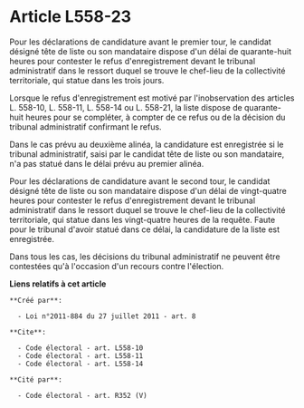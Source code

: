 # Article L558-23

Pour les déclarations de candidature avant le premier tour, le candidat désigné tête de liste ou son mandataire dispose d'un
délai de quarante-huit heures pour contester le refus d'enregistrement devant le tribunal administratif dans le ressort
duquel se trouve le chef-lieu de la collectivité territoriale, qui statue dans les trois jours. 

Lorsque le refus d'enregistrement est motivé par l'inobservation des articles L. 558-10, L. 558-11, L. 558-14 ou L. 558-21,
la liste dispose de quarante-huit heures pour se compléter, à compter de ce refus ou de la décision du tribunal administratif
confirmant le refus. 

Dans le cas prévu au deuxième alinéa, la candidature est enregistrée si le tribunal administratif, saisi par le candidat tête
de liste ou son mandataire, n'a pas statué dans le délai prévu au premier alinéa. 

Pour les déclarations de candidature avant le second tour, le candidat désigné tête de liste ou son mandataire dispose d'un
délai de vingt-quatre heures pour contester le refus d'enregistrement devant le tribunal administratif dans le ressort duquel
se trouve le chef-lieu de la collectivité territoriale, qui statue dans les vingt-quatre heures de la requête. Faute pour le
tribunal d'avoir statué dans ce délai, la candidature de la liste est enregistrée. 

Dans tous les cas, les décisions du tribunal administratif ne peuvent être contestées qu'à l'occasion d'un recours contre
l'élection.

**Liens relatifs à cet article**

	**Créé par**:

	  - Loi n°2011-884 du 27 juillet 2011 - art. 8

	**Cite**:

	  - Code électoral - art. L558-10
	  - Code électoral - art. L558-11
	  - Code électoral - art. L558-14

	**Cité par**:

	  - Code électoral - art. R352 (V)
